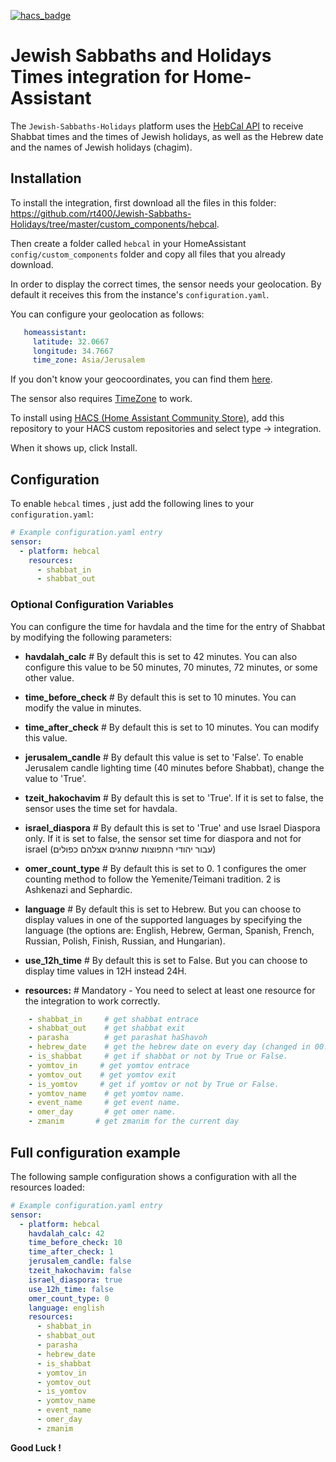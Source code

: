 [![hacs_badge](https://img.shields.io/badge/HACS-Default-orange.svg?style=for-the-badge)](https://github.com/custom-components/hacs)
# Jewish Sabbaths and Holidays Times integration for Home-Assistant

The `Jewish-Sabbaths-Holidays` platform uses the [HebCal API](https://www.hebcal.com/) to receive Shabbat times and the times of Jewish holidays, as well as the Hebrew date and the names of Jewish holidays (chagim).

## Installation

To install the integration, first download all the files in this folder: <https://github.com/rt400/Jewish-Sabbaths-Holidays/tree/master/custom_components/hebcal>.

Then create a folder called `hebcal` in your HomeAssistant `config/custom_components` folder and copy all files that you already download.

In order to display the correct times, the sensor needs your geolocation. By default it receives this from the instance's `configuration.yaml`.

You can configure your geolocation as follows:

```YAML
   homeassistant:
     latitude: 32.0667
     longitude: 34.7667
     time_zone: Asia/Jerusalem
```

If you don't know your geocoordinates, you can find them [here](https://www.latlong.net/). 

The sensor also requires [TimeZone](https://www.home-assistant.io/blog/2015/05/09/utc-time-zone-awareness/) to work.

To install using [HACS (Home Assistant Community Store)](https://hacs.xyz/), add this repository to your HACS custom repositories and select type -> integration.

When it shows up, click Install.

## Configuration

To enable `hebcal` times , just add the following lines to your `configuration.yaml`:

```yaml
# Example configuration.yaml entry
sensor:
  - platform: hebcal
    resources:
      - shabbat_in
      - shabbat_out
```

### Optional Configuration Variables

You can configure the time for havdala and the time for the entry of Shabbat by modifying the following parameters:

- **havdalah_calc**       # By default this is set to 42 minutes. You can also configure this value to be 50 minutes, 70 minutes, 72 minutes, or some other value.

- **time_before_check**   #  By default this is set to 10 minutes. You can modify the value in minutes.

- **time_after_check**    # By default this is set to 10 minutes. You can modify this value.

- **jerusalem_candle**    # By default this value is set to 'False'. To enable Jerusalem candle lighting time (40 minutes before Shabbat), change the value to 'True'. 

- **tzeit_hakochavim**    # By default this is set to 'True'. If it is set to false, the sensor uses the time set for havdala.

- **israel_diaspora**    # By default this is set to 'True' and use Israel Diaspora only. If it is set to false, the sensor set time for diaspora and not for israel (עבור יהודי התפוצות שהחגים אצלהם כפולים)

- **omer_count_type**     # By default this is set to 0. 1 configures the omer counting method to follow the Yemenite/Teimani tradition. 2 is Ashkenazi and Sephardic.

- **language**            #  By default this is set to Hebrew. But you can choose to display values in one of the supported languages by specifying the language (the options are: English, Hebrew, German, Spanish, French, Russian, Polish, Finish, Russian, and Hungarian).

-  **use_12h_time**            #  By default this is set to False. But you can choose to display time values in 12H instead 24H.

- **resources:**          # Mandatory - You need to select at least one resource for the integration to work correctly.

```yaml
    - shabbat_in     # get shabbat entrace
    - shabbat_out    # get shabbat exit
    - parasha        # get parashat haShavoh
    - hebrew_date    # get the hebrew date on every day (changed in 00:00)
    - is_shabbat     # get if shabbat or not by True or False.
    - yomtov_in     # get yomtov entrace
    - yomtov_out    # get yomtov exit
    - is_yomtov     # get if yomtov or not by True or False.
    - yomtov_name    # get yomtov name.
    - event_name     # get event name.
    - omer_day       # get omer name.
    - zmanim       # get zmanim for the current day
```

## Full configuration example

The following sample configuration shows a configuration with all the resources loaded:

```yaml
# Example configuration.yaml entry
sensor:
  - platform: hebcal
    havdalah_calc: 42
    time_before_check: 10
    time_after_check: 1
    jerusalem_candle: false
    tzeit_hakochavim: false
    israel_diaspora: true
    use_12h_time: false
    omer_count_type: 0
    language: english
    resources:
      - shabbat_in
      - shabbat_out
      - parasha
      - hebrew_date
      - is_shabbat
      - yomtov_in
      - yomtov_out
      - is_yomtov
      - yomtov_name
      - event_name
      - omer_day
      - zmanim
```

  **Good Luck !**
